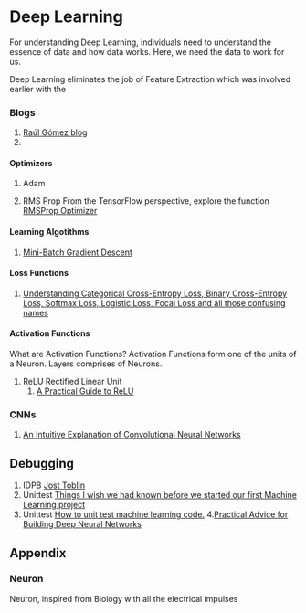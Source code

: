 # Deep Learning

For understanding Deep Learning, individuals need to understand the essence of data and how data works. Here, we need the data to work for us.

Deep Learning eliminates the job of Feature Extraction which was involved earlier with the


### Blogs
1. [Raúl Gómez blog](https://gombru.github.io/)
2.

#### Optimizers

1. Adam

2. RMS Prop
From the TensorFlow perspective, explore the function [RMSProp Optimizer](https://www.tensorflow.org/versions/r1.15/api_docs/python/tf/train/RMSPropOptimizer)


#### Learning Algotithms

1. [Mini-Batch Gradient Descent](http://www.cs.toronto.edu/~tijmen/csc321/slides/lecture_slides_lec6.pdf)

#### Loss Functions

1. [Understanding Categorical Cross-Entropy Loss, Binary Cross-Entropy Loss, Softmax Loss, Logistic Loss, Focal Loss and all those confusing names](https://gombru.github.io/2018/05/23/cross_entropy_loss/)
#### Activation Functions


What are Activation Functions?
Activation Functions form one of the units of a Neuron. Layers comprises of Neurons.


1. ReLU
Rectified Linear Unit
    1. [A Practical Guide to ReLU](https://medium.com/@danqing/a-practical-guide-to-relu-b83ca804f1f7#targetText=ReLU%20stands%20for%20rectified%20linear,neural%20networks%2C%20especially%20in%20CNNs.)

### CNNs

1. [An Intuitive Explanation of Convolutional Neural Networks](https://ujjwalkarn.me/2016/08/11/intuitive-explanation-convnets/)


## Debugging

1. IDPB [Jost Toblin](https://t.co/9Y7kDc1hag?amp=1)
2. Unittest [Things I wish we had known before we started our first Machine Learning project](https://medium.com/infinity-aka-aseem/things-we-wish-we-had-known-before-we-started-our-first-machine-learning-project-336d1d6f2184)
3. Unittest [How to unit test machine learning code.](https://medium.com/@keeper6928/how-to-unit-test-machine-learning-code-57cf6fd81765)
4.[Practical Advice for Building Deep Neural Networks](https://pcc.cs.byu.edu/2017/10/02/practical-advice-for-building-deep-neural-networks/)


## Appendix

### Neuron
Neuron, inspired from Biology with all the electrical impulses
